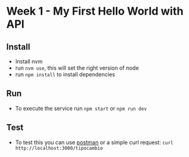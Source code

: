# Week 1 - My First Hello World with API

## Install

- Install nvm
- run `nvm use`, this will set the right version of node
- run `npm install` to install dependencies

## Run

- To execute the service run `npm start` or `npm run dev`


## Test

- To test this you can use [postman](https://www.postman.com/) or a simple curl request: `curl http://localhost:3000/tipocambio`
